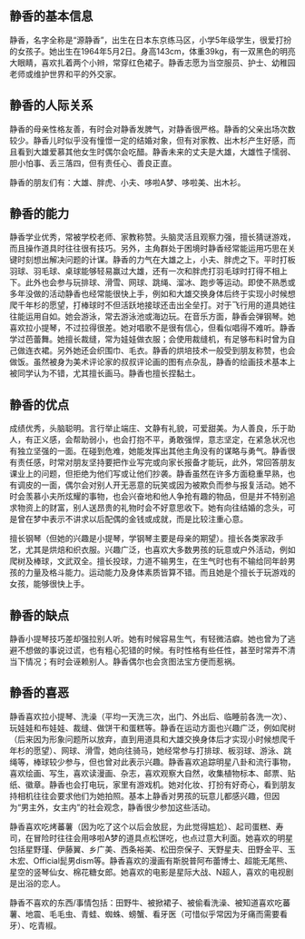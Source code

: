 ## 静香的基本信息

静香，名字全称是“源静香”，出生在日本东京练马区，小学5年级学生，很爱打扮的女孩子。她出生在1964年5月2日。身高143cm，体重39kg，有一双黑色的明亮大眼睛，喜欢扎着两个小辫，常穿红色裙子。静香志愿为当空服员、护士、幼稚园老师或维护世界和平的外交家。

## 静香的人际关系

静香的母亲性格友善，有时会对静香发脾气，对静香很严格。静香的父亲出场次数较少。静香儿时似乎没有憧憬一定的结婚对象，但有对家教、出木杉产生好感，而且看到大雄爱慕其他女生时偶尔会吃醋。静香未来的丈夫是大雄，大雄性子懦弱、胆小怕事、丢三落四，但有责任心、善良正直。

静香的朋友们有：大雄、胖虎、小夫、哆啦A梦、哆啦美、出木衫。

## 静香的能力

静香学业优秀，常被学校老师、家教称赞。头脑灵活且观察力强，擅长猜谜游戏，而且操作道具时往往很有技巧。另外，主角群处于困境时静香经常能运用巧思在关键时刻想出解决问题的计谋。静香的力气在大雄之上，小夫、胖虎之下。平时打板羽球、羽毛球、桌球能够轻易赢过大雄，还有一次和胖虎打羽毛球时打得不相上下。此外也会参与玩排球、滑雪、网球、跳绳、溜冰、跑步等运动。即使不熟悉或多年没做的活动静香也经常能很快上手，例如和大雄交换身体后终于实现小时候想爬千年杉的愿望，打棒球时不但活跃地接球还击出全垒打。对于飞行用的道具她往往能运用自如。她会游泳，常去游泳池或海边玩。在音乐方面，静香会弹钢琴。她喜欢拉小提琴，不过拉得很差。她对唱歌不是很有信心，但看似唱得不难听。静香学过芭蕾舞。她擅长裁缝，常为娃娃做衣服；会使用裁缝机，有足够布料时曾为自己做连衣裙。另外她还会织围巾、毛衣。静香的烘培技术一般受到朋友称赞，也会做饭。虽然被身为美术评论家的叔叔评论画的图有点杂乱，静香的绘画技术基本上被同学认为不错，尤其擅长画马。静香也擅长捏黏土。

## 静香的优点

成绩优秀，头脑聪明。言行举止端庄、文静有礼貌，可爱甜美。为人善良，乐于助人，有正义感，会帮助弱小，也会打抱不平，勇敢强悍，意志坚定，在紧急状况也有独立坚强的一面。在碰到危难，她能发挥出其他主角没有的谋略与勇气。静香很有责任感，时常对朋友坚持要把作业写完或向家长报备才能玩，此外，常回答朋友课业上的问题，但拒绝为他们写或让他们抄袭。静香虽然在许多方面稳重早熟，也有调皮的一面，偶尔会对别人开无恶意的玩笑或因为被欺负而参与报复活动。她不时会羡慕小夫所炫耀的事物，也会兴奋地和他人争抢有趣的物品，但是并不特别追求物资上的财富，别人送昂贵的礼物时会不好意思收下。她有向往结婚的念头，可是曾在梦中表示不讲求以后配偶的金钱或成就，而是比较注重心意。

擅长钢琴（但她的兴趣是小提琴，学钢琴主要是母亲的期望）。擅长各类家政手艺，尤其是烘焙和织衣服。兴趣广泛，也喜欢大多数男孩的玩意或户外活动，例如爬树及棒球，文武双全。擅长投球，力道不输男生，在生气时也有不输给同年龄男孩的力量及格斗能力。运动能力及身体素质皆算不错。而且她是个擅长于玩游戏的女孩，能够很快上手。

## 静香的缺点

静香小提琴技巧差却强拉别人听。她有时候容易生气，有轻微洁癖。她也曾为了逃避不想做的事说过谎，也有粗心犯错的时候。有时性格有些任性，甚至时常弄不清当下情况；有时会诬赖别人。静香偶尔也会贪图法宝方便而惹祸。

## 静香的喜恶

静香喜欢拉小提琴、洗澡（平均一天洗三次，出门、外出后、临睡前各洗一次）、玩娃娃和布娃娃、裁缝、做饼干和蛋糕等。静香在运动方面也兴趣广泛，例如爬树（后来因为形象问题所以放弃，直到用道具和大雄交换身体后才实现小时候想爬千年杉的愿望）、网球、滑雪，她向往骑马，她经常参与打排球、板羽球、游泳、跳绳等，棒球较少参与，但也曾对此表示兴趣。静香喜欢追踪明星八卦和流行事物，喜欢绘画、写生，喜欢读漫画、杂志，喜欢观察大自然，收集植物标本、邮票、贴纸、徽章。静香也会打电玩，家里有游戏机。她对化妆、打扮有好奇心，看到朋友持相机往往会要求他们为她拍照。基本上静香对男孩的玩意儿都感兴趣，但因为“男主外，女主内”的社会观念，静香很少参加这些活动。

静香喜欢吃烤蕃薯（因为吃了这个以后会放屁，为此觉得尴尬）、起司蛋糕、寿司，在冒险时往往会用哆啦A梦的道具点松饼吃，也点过意大利面。她喜欢的明星包括星野瑾、伊藤翼、乡广美、西条裕美、松田奈保子、天野星夫、田野金平、玉木宏、Official髭男dism等。静香喜欢的漫画有斯脱普阿布蕾博士、超能无尾熊、星空的竖琴仙女、棉花糖女郎。她喜欢的电影是星际大战、N超人，喜欢的电视剧是出浴的恋人。

静香不喜欢的东西/事情包括：田野牛、被掀裙子、被偷看洗澡、被知道喜欢吃蕃薯、地震、毛毛虫、青蛙、蜘蛛、螃蟹、看牙医（可惜似乎常因为牙痛而需要看牙）、吃青椒。



 





